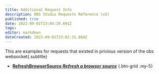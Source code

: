 ```yaml
---
title: Additional Request Info
description: OBS Studio Requests Reference (v5)
published: true
date: 2022-09-01T23:04:29.691Z
tags: 
editor: markdown
dateCreated: 2022-09-01T23:02:31.884Z
---
```


This are examples for requests that existed in privious version of the obs websocket{.subtitle}

* [**RefreshBrowserSource *Refresh a browser source***](/en/Broadcasters/OBS/Requests/Additional-Request-Info/RefreshBrowserSource)
{.btn-grid .my-5}